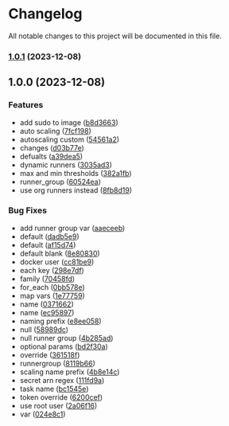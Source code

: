 # Changelog

All notable changes to this project will be documented in this file.

### [1.0.1](https://github.com/rstuhlmuller/aws-ecs-github-runners/compare/v1.0.0...v1.0.1) (2023-12-08)

## 1.0.0 (2023-12-08)


### Features

* add sudo to image ([b8d3663](https://github.com/rstuhlmuller/aws-ecs-github-runners/commit/b8d36636aa434b5218fcd7e2af1d15ef9a302fac))
* auto scaling ([7fcf198](https://github.com/rstuhlmuller/aws-ecs-github-runners/commit/7fcf198f8e9884bc34d851dd4cab7284fd533039))
* autoscaling custom ([54561a2](https://github.com/rstuhlmuller/aws-ecs-github-runners/commit/54561a2493a41926c9d0f4aad98ebb5d5e22f9ef))
* changes ([d03b77e](https://github.com/rstuhlmuller/aws-ecs-github-runners/commit/d03b77efc7494195aa838c373214298c500e382f))
* defualts ([a39dea5](https://github.com/rstuhlmuller/aws-ecs-github-runners/commit/a39dea5ace64b7335cb7e62cc4cc3c25eb9b1fd5))
* dynamic runners ([3035ad3](https://github.com/rstuhlmuller/aws-ecs-github-runners/commit/3035ad3eefe3223eebf7cb91165c01ecc86ee778))
* max and min thresholds ([382a1fb](https://github.com/rstuhlmuller/aws-ecs-github-runners/commit/382a1fb219e9aed89c54562b2ff4be37b03a59b7))
* runner_group ([60524ea](https://github.com/rstuhlmuller/aws-ecs-github-runners/commit/60524ea1195a52ab44d3a2228b826b1d33f7ef87))
* use org runners instead ([8fb8d19](https://github.com/rstuhlmuller/aws-ecs-github-runners/commit/8fb8d1983b2c8717cbfbf8f788a9e1a205b69c3f))


### Bug Fixes

* add runner group var ([aaeceeb](https://github.com/rstuhlmuller/aws-ecs-github-runners/commit/aaeceebf28a8bccbc78fb3c808aac6e95fa8311e))
* default ([dadb5e9](https://github.com/rstuhlmuller/aws-ecs-github-runners/commit/dadb5e98af59de5ad7bc05b8540be3b1648ed749))
* default ([af15d74](https://github.com/rstuhlmuller/aws-ecs-github-runners/commit/af15d74d90a5f5f48d66e254a1739854af3d4b1f))
* default blank ([8e80830](https://github.com/rstuhlmuller/aws-ecs-github-runners/commit/8e808300946d8f06d959cc7597d0a0e59565d38a))
* docker user ([cc81be9](https://github.com/rstuhlmuller/aws-ecs-github-runners/commit/cc81be903db6c487b6503c629390a22f779cf5b0))
* each key ([298e7df](https://github.com/rstuhlmuller/aws-ecs-github-runners/commit/298e7dff025276503bc191b1e2ba683411fe5175))
* family ([70458fd](https://github.com/rstuhlmuller/aws-ecs-github-runners/commit/70458fd13c2f7e81338c7a0037da29f1ccd2d2c3))
* for_each ([0bb578e](https://github.com/rstuhlmuller/aws-ecs-github-runners/commit/0bb578e22913c1e0efc4d7906bedd8add95dd24b))
* map vars ([1e77759](https://github.com/rstuhlmuller/aws-ecs-github-runners/commit/1e77759605fa9e4a4b3a67ff0bc041de67411cab))
* name ([0371662](https://github.com/rstuhlmuller/aws-ecs-github-runners/commit/03716623e7e29864ee6a66529e3dcf7e6f1014ba))
* name ([ec95897](https://github.com/rstuhlmuller/aws-ecs-github-runners/commit/ec958973d4c4350c78a2015403edbdc6d5c8f0dd))
* naming prefix ([e8ee058](https://github.com/rstuhlmuller/aws-ecs-github-runners/commit/e8ee0583fbd962207f7f94dbdec825abd8a91a16))
* null ([58989dc](https://github.com/rstuhlmuller/aws-ecs-github-runners/commit/58989dc504e0faaa1206214869fcb3fd3a6609a2))
* null runner group ([4b285ad](https://github.com/rstuhlmuller/aws-ecs-github-runners/commit/4b285adac63b31b7d23e36fbf3401c0d4a6a131e))
* optional params ([bd2f30a](https://github.com/rstuhlmuller/aws-ecs-github-runners/commit/bd2f30a5d91e887137cb0eb0fbbc8ec0c1681525))
* override ([361518f](https://github.com/rstuhlmuller/aws-ecs-github-runners/commit/361518f9a98f00226fdefa14f3226d1f152a0c4b))
* runnergroup ([8119b66](https://github.com/rstuhlmuller/aws-ecs-github-runners/commit/8119b66a1c7cd1494514a7bf42f43a7ae307a212))
* scaling name prefix ([4b8e14c](https://github.com/rstuhlmuller/aws-ecs-github-runners/commit/4b8e14cb5b9e060358337b20de756b08bc52b3f1))
* secret arn regex ([111fd9a](https://github.com/rstuhlmuller/aws-ecs-github-runners/commit/111fd9aef75bb01fced617d409e808cb5be55e83))
* task name ([bc1545e](https://github.com/rstuhlmuller/aws-ecs-github-runners/commit/bc1545e3e2028c405b7055523cf9dc555fc709ae))
* token override ([6200cef](https://github.com/rstuhlmuller/aws-ecs-github-runners/commit/6200cef9e121484f0ed7934d5e4acfa3770b599f))
* use root user ([2a06f16](https://github.com/rstuhlmuller/aws-ecs-github-runners/commit/2a06f167d2c171391e5248f72cc53bf4dd3b23c1))
* var ([024e8c1](https://github.com/rstuhlmuller/aws-ecs-github-runners/commit/024e8c1c34867f50493bead3bceb740218c2195b))
